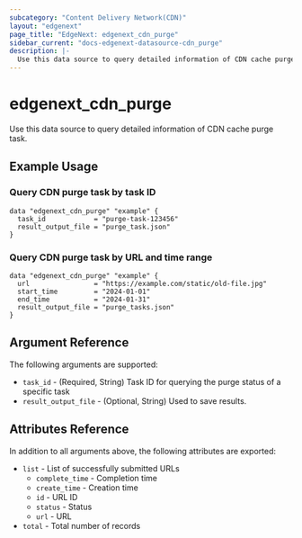 ```yaml
---
subcategory: "Content Delivery Network(CDN)"
layout: "edgenext"
page_title: "EdgeNext: edgenext_cdn_purge"
sidebar_current: "docs-edgenext-datasource-cdn_purge"
description: |-
  Use this data source to query detailed information of CDN cache purge task.
---
```


# edgenext_cdn_purge

Use this data source to query detailed information of CDN cache purge task.

## Example Usage

### Query CDN purge task by task ID

```hcl
data "edgenext_cdn_purge" "example" {
  task_id            = "purge-task-123456"
  result_output_file = "purge_task.json"
}
```

### Query CDN purge task by URL and time range

```hcl
data "edgenext_cdn_purge" "example" {
  url                = "https://example.com/static/old-file.jpg"
  start_time         = "2024-01-01"
  end_time           = "2024-01-31"
  result_output_file = "purge_tasks.json"
}
```

## Argument Reference

The following arguments are supported:

* `task_id` - (Required, String) Task ID for querying the purge status of a specific task
* `result_output_file` - (Optional, String) Used to save results.

## Attributes Reference

In addition to all arguments above, the following attributes are exported:

* `list` - List of successfully submitted URLs
  * `complete_time` - Completion time
  * `create_time` - Creation time
  * `id` - URL ID
  * `status` - Status
  * `url` - URL
* `total` - Total number of records


